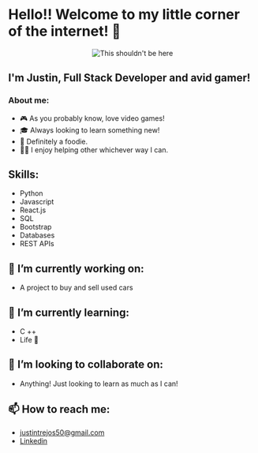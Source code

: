 # Hello!! Welcome to my little corner of the internet! 👋

<p align="center">
  <img src="https://www.icegif.com/wp-content/uploads/icegif-4058.gif" alt="This shouldn't be here"/>
</p>

## I'm Justin, Full Stack Developer and avid gamer!

### About me:
- 🎮 As you probably know, love video games!
- 🎓 Always looking to learn something new!
- 🍣 Definitely a foodie.
- 👨‍🏫 I enjoy helping other whichever way I can.

## Skills:
* Python
* Javascript
* React.js
* SQL
* Bootstrap
* Databases
* REST APIs

## 🔭 I’m currently working on:

- A project to buy and sell used cars

## 🌱 I’m currently learning:
- C ++
- Life 🤷

## 👯 I’m looking to collaborate on:
- Anything! Just looking to learn as much as I can!

## 📫 How to reach me:
- justintrejos50@gmail.com
- [Linkedin](www.linkedin.com/in/justin-trejos-26b267209)

